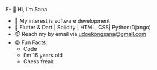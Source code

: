 F- 👋 Hi, I’m Sana
- 👀 My interest is software development
- 🌱 Flutter & Dart | Solidity | HTML, CSS| Python(Django)
- 📫 Reach my by email via udoekongsana@gmail.com
- 🙃 Fun Facts:
  - Code
  - I'm 16 years old
  - Chess freak
 
 


<!---
SanaUdoekong/SanaUdoekong is a ✨ special ✨ repository because its `README.md` (this file) appears on your GitHub profile.
You can click the Preview link to take a look at your changes.
--->
